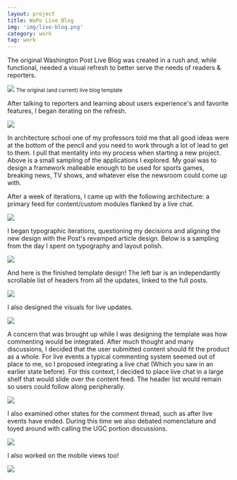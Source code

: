```yaml
---
layout: project
title: WaPo Live Blog
img: 'img/live-blog.png'
category: work
tag: work
---
```


The original Washington Post Live Blog was created in a rush and, while functional, needed a visual refresh to better serve the needs of readers & reporters.

<img class="m-img-large"  src="/img/wapo-live-blog-old.png"  />
<small>The original (and current) live blog template</small>

After talking to reporters and learning about users experience's and favorite features, I began iterating on the refresh.

<img class="m-img-large"  src="/img/it.png"  />

In architecture school one of my professors told me that all good ideas were at the bottom of the pencil and you need to work through a lot of lead to get to them. I pull that mentality into my process when starting a new project. Above is a small sampling of the applications I explored. My goal was to design a framework malleable enough to be used for sports games, breaking news, TV shows, and whatever else the newsroom could come up with.

After a week of iterations, I came up with the following architecture: a primary feed for content/custom modules flanked by a live chat.

<img class="m-img-large"  src="/img/live-blog-initial.png"  />

I began typographic iterations, questioning my decisions and aligning the new design with the Post's revamped article design. Below is a sampling from the day I spent on typography and layout polish.

<img class="m-img-large"  src="/img/liveblog.gif"  />

And here is the finished template design! The left bar is an independantly scrollable list of headers from all the updates, linked to the full posts.

<img class="m-img-large"  src="/img/wapo-live-blog.png"  />

I also designed the visuals for live updates.

<img class="m-img-large"  src="/img/live-blog-update.png"  />

A concern that was brought up while I was designing the template was how commenting would be integrated. After much thought and many discussions, I decided that the user submitted content should fit the product as a whole. For live events a typical commenting system seemed out of place to me, so I proposed integrating a live chat (Which you saw in an earlier state before). For this context, I decided to place live chat in a large shelf that would slide over the content feed. The header list would remain so users could follow along peripherally.

<img class="m-img-large"  src="/img/liveblog-chat.png"  />

I also examined other states for the comment thread, such as after live events have ended. During this time we also debated nomenclature and toyed around with calling the UGC portion discussions.

<img class="m-img-large"  src="/img/live-blog-closed.png"  />

I also worked on the mobile views too!

<img class="m-img-large"  src="/img/live-blog-mobile.png"  />
